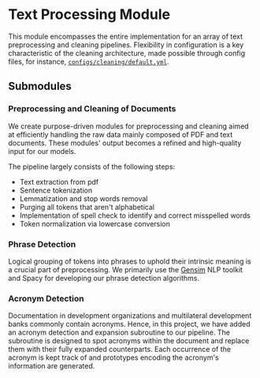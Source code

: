 
# Text Processing Module

This module encompasses the entire implementation for an array of text preprocessing and cleaning pipelines. Flexibility in configuration is a key characteristic of the cleaning architecture, made possible through config files, for instance, [`configs/cleaning/default.yml`](configs/cleaning/default.yml).

## Submodules

### Preprocessing and Cleaning of Documents

We create purpose-driven modules for preprocessing and cleaning aimed at efficiently handling the raw data mainly composed of PDF and text documents. These modules' output becomes a refined and high-quality input for our models.

The pipeline largely consists of the following steps:
- Text extraction from pdf
- Sentence tokenization
- Lemmatization and stop words removal
- Purging all tokens that aren't alphabetical 
- Implementation of spell check to identify and correct misspelled words
- Token normalization via lowercase conversion

### Phrase Detection

Logical grouping of tokens into phrases to uphold their intrinsic meaning is a crucial part of preprocessing. We primarily use the [Gensim](https://radimrehurek.com/gensim/) NLP toolkit and Spacy for developing our phrase detection algorithms.

### Acronym Detection

Documentation in development organizations and multilateral development banks commonly contain acronyms. Hence, in this project, we have added an acronym detection and expansion subroutine to our pipeline. The subroutine is designed to spot acronyms within the document and replace them with their fully expanded counterparts. Each occurrence of the acronym is kept track of and prototypes encoding the acronym's information are generated.